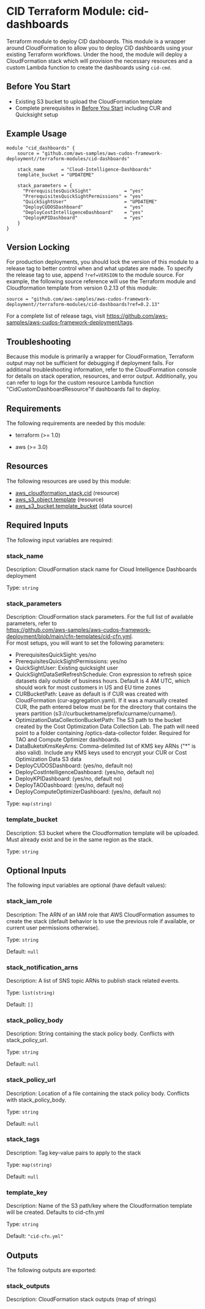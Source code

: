# CID Terraform Module: cid-dashboards

Terraform module to deploy CID dashboards. This module is a wrapper around CloudFormation
to allow you to deploy CID dashboards using your existing Terraform workflows. Under the
hood, the module will deploy a CloudFormation stack which will provision the necessary
resources and a custom Lambda function to create the dashboards using `cid-cmd`.

## Before You Start

  - Existing S3 bucket to upload the CloudFormation template
  - Complete prerequisites in [Before You Start](../../README.md#before-you-start) including CUR and Quicksight setup

## Example Usage

```hcl
module "cid_dashboards" {
    source = "github.com/aws-samples/aws-cudos-framework-deployment//terraform-modules/cid-dashboards"

    stack_name      = "Cloud-Intelligence-Dashboards"
    template_bucket = "UPDATEME"
  
    stack_parameters = {
      "PrerequisitesQuickSight"            = "yes"
      "PrerequisitesQuickSightPermissions" = "yes"
      "QuickSightUser"                     = "UPDATEME"
      "DeployCUDOSDashboard"               = "yes"
      "DeployCostIntelligenceDashboard"    = "yes"
      "DeployKPIDashboard"                 = "yes"
    }
}
```

## Version Locking

For production deployments, you should lock the version of this module to a release tag to better
control when and what updates are made. To specify the release tag to use, append `?ref=VERSION`
to the module source. For example, the following source reference will use the Terraform module
and Cloudformation template from version 0.2.13 of this module:

```
source = "github.com/aws-samples/aws-cudos-framework-deployment//terraform-modules/cid-dashboards?ref=0.2.13"
```

For a complete list of release tags, visit https://github.com/aws-samples/aws-cudos-framework-deployment/tags.

## Troubleshooting

Because this module is primarily a wrapper for CloudFormation, Terraform output may not be sufficient
for debugging if deployment fails. For additional troubleshooting information, refer to the CloudFormation
console for details on stack operation, resources, and error output. Additionally, you can refer to logs
for the custom resource Lambda function "CidCustomDashboardResource"if dashboards fail to deploy.

<!-- BEGIN_TF_DOCS -->
## Requirements

The following requirements are needed by this module:

- terraform (>= 1.0)

- aws (>= 3.0)

## Resources

The following resources are used by this module:

- [aws_cloudformation_stack.cid](https://registry.terraform.io/providers/hashicorp/aws/latest/docs/resources/cloudformation_stack) (resource)
- [aws_s3_object.template](https://registry.terraform.io/providers/hashicorp/aws/latest/docs/resources/s3_object) (resource)
- [aws_s3_bucket.template_bucket](https://registry.terraform.io/providers/hashicorp/aws/latest/docs/data-sources/s3_bucket) (data source)

## Required Inputs

The following input variables are required:

### stack\_name

Description: CloudFormation stack name for Cloud Intelligence Dashboards deployment

Type: `string`

### stack\_parameters

Description: CloudFormation stack parameters. For the full list of available parameters, refer to  
https://github.com/aws-samples/aws-cudos-framework-deployment/blob/main/cfn-templates/cid-cfn.yml.  
For most setups, you will want to set the following parameters:
  - PrerequisitesQuickSight: yes/no
  - PrerequisitesQuickSightPermissions: yes/no
  - QuickSightUser: Existing quicksight user
  - QuickSightDataSetRefreshSchedule: Cron expression to refresh spice datasets daily outside of business hours. Default is 4 AM UTC, which should work for most customers in US and EU time zones
  - CURBucketPath: Leave as default is if CUR was created with CloudFormation (cur-aggregation.yaml). If it was a manually created CUR, the path entered below must be for the directory that contains the years partition (s3://curbucketname/prefix/curname/curname/).
  - OptimizationDataCollectionBucketPath: The S3 path to the bucket created by the Cost Optimization Data Collection Lab. The path will need point to a folder containing /optics-data-collector folder. Required for TAO and Compute Optimizer dashboards.
  - DataBuketsKmsKeyArns: Comma-delimited list of KMS key ARNs ("*" is also valid). Include any KMS keys used to encrypt your CUR or Cost Optimization Data S3 data
  - DeployCUDOSDashboard: (yes/no, default no)
  - DeployCostIntelligenceDashboard: (yes/no, default no)
  - DeployKPIDashboard: (yes/no, default no)
  - DeployTAODashboard: (yes/no, default no)
  - DeployComputeOptimizerDashboard: (yes/no, default no)

Type: `map(string)`

### template\_bucket

Description: S3 bucket where the Cloudformation template will be uploaded. Must already exist and be in the same region as the stack.

Type: `string`

## Optional Inputs

The following input variables are optional (have default values):

### stack\_iam\_role

Description: The ARN of an IAM role that AWS CloudFormation assumes to create the stack (default behavior is to use the previous role if available, or current user permissions otherwise).

Type: `string`

Default: `null`

### stack\_notification\_arns

Description: A list of SNS topic ARNs to publish stack related events.

Type: `list(string)`

Default: `[]`

### stack\_policy\_body

Description: String containing the stack policy body. Conflicts with stack\_policy\_url.

Type: `string`

Default: `null`

### stack\_policy\_url

Description: Location of a file containing the stack policy body. Conflicts with stack\_policy\_body.

Type: `string`

Default: `null`

### stack\_tags

Description: Tag key-value pairs to apply to the stack

Type: `map(string)`

Default: `null`

### template\_key

Description: Name of the S3 path/key where the Cloudformation template will be created. Defaults to cid-cfn.yml

Type: `string`

Default: `"cid-cfn.yml"`

## Outputs

The following outputs are exported:

### stack\_outputs

Description: CloudFormation stack outputs (map of strings)
<!-- END_TF_DOCS -->